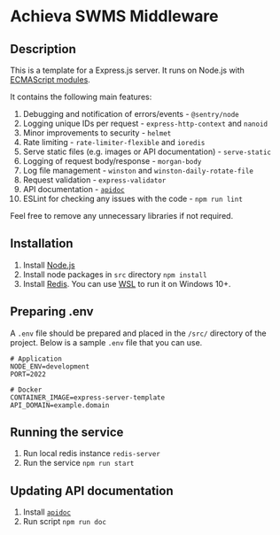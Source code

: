 # Achieva SWMS Middleware

## Description

This is a template for a Express.js server. It runs on Node.js with [ECMAScript modules](https://nodejs.org/api/esm.html).

It contains the following main features:

1. Debugging and notification of errors/events - `@sentry/node`
1. Logging unique IDs per request - `express-http-context` and `nanoid`
1. Minor improvements to security - `helmet`
1. Rate limiting - `rate-limiter-flexible` and `ioredis`
1. Serve static files (e.g. images or API documentation) - `serve-static`
1. Logging of request body/response - `morgan-body`
1. Log file management - `winston` and `winston-daily-rotate-file`
1. Request validation - `express-validator`
1. API documentation - [`apidoc`](https://apidocjs.com/)
1. ESLint for checking any issues with the code - `npm run lint`

Feel free to remove any unnecessary libraries if not required.

## Installation

1. Install [Node.js](https://nodejs.org/en/download/)
1. Install node packages in `src` directory `npm install`
1. Install [Redis](https://redis.io/docs/getting-started/). You can use [WSL](https://docs.microsoft.com/en-us/windows/wsl/install) to run it on Windows 10+.

## Preparing .env

A `.env` file should be prepared and placed in the `/src/` directory of the project. Below is a sample `.env` file that you can use.

```
# Application
NODE_ENV=development
PORT=2022

# Docker
CONTAINER_IMAGE=express-server-template
API_DOMAIN=example.domain
```

## Running the service

1. Run local redis instance `redis-server`
1. Run the service `npm run start`

## Updating API documentation

1. Install [`apidoc`](https://github.com/apidoc/apidoc#installation)
1. Run script `npm run doc`
